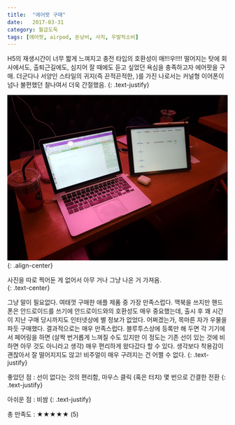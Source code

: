 ```yaml
---
title:  "에어팟 구매"
date:   2017-03-31
category: 월급도둑
tags: [에어팟, airpod, 돈낭비, 사치, 우발적소비]
---
```


H5의 재생시간이 너무 짧게 느껴지고 충전 타입의 호환성이 매!!!우!!!! 떨어지는 탓에 회사에서도, 출퇴근길에도, 심지어 잘 때에도 듣고 싶었던 욕심을 충족하고자 에어팟을 구매. 더군다나 서양인 스타일의 귀지(즉 끈적끈적한, )를 가진 나로서는 커널형 이어폰이 넘나 불편했던 찰나여서 더욱 간절했음.
{: .text-justify}



![jpg](/images/salary-lupine/2017-03-31-1.jpg){: .align-center}

<figcaption>사진을 따로 찍어둔 게 없어서 아무 거나 그냥 나온 거 가져옴.</figcaption>
{: .text-center}



그냥 말이 필요없다. 여태껏 구매한 애플 제품 중 가장 만족스럽다. 맥북을 쓰지만 핸드폰은 안드로이드를 쓰기에 안드로이드와의 호환성도 매우 중요했는데, 출시 후 꽤 시간이 지난 구매 당시까지도 인터넷상에 별 정보가 없었다. 어쩌겠는가, 목마른 자가 우물을 파듯 구매했다. 결과적으로는 매우 만족스럽다. 블루투스상에 등록만 해 두면 각 기기에서 페어링을 하면 (살짝 번거롭게 느껴질 수도 있지만 이 정도는 기존 선이 있는 것에 비하면 아무 것도 아니라고 생각) 매우 편리하게 왔다갔다 할 수 있다. 생각보다 착용감이 괜찮아서 잘 떨어지지도 않고! 비주얼이 매우 구려지는 건 어쩔 수 없다.
{: .text-justify}



좋았던 점 : 선이 없다는 것의 편리함, 마우스 클릭 (혹은 터치) 몇 번으로 간결한 전환
{: .text-justify}

아쉬운 점 : 비쌈
{: .text-justify}



총 만족도 : ★★★★★  (5)

## ㅤㅤ